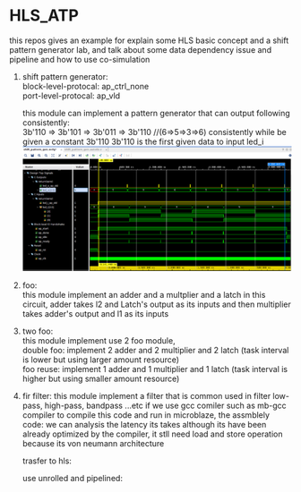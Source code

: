 # HLS_ATP
this repos gives an example for explain some HLS basic concept and a shift pattern generator lab, and talk about some data dependency issue and pipeline and how to use co-simulation  


1. shift pattern generator:  
   block-level-protocal: ap_ctrl_none  
   port-level-protocal: ap_vld  
   
   this module can implement a pattern generator that can output following consistently:  
   3b'110 => 3b'101 => 3b'011 => 3b'110  //(6=>5=>3=>6) consistently while be given a constant 3b'110
   3b'110 is the first given data to input led_i  
   ![alt text](https://github.com/joshuahwfwEE/HLS_ATP/blob/main/HLS_shift_pattern1.png?raw=true)  
   
3. foo:  
   this module implement an adder and a multplier and a latch in this circuit,
   adder takes l2 and Latch's output as its inputs and then multiplier takes adder's output and l1 as its inputs

4. two foo:  
   this module implement use 2 foo module,  
   double foo: implement 2 adder and 2 multiplier and 2 latch (task interval is lower but using larger amount resource)  
   foo reuse: implement 1 adder and 1 multiplier and 1 latch (task interval is higher but using smaller amount resource)  

5. fir filter:
   this module implement a filter that is common used in filter low-pass, high-pass, bandpass ...etc
   if we use gcc comiler such as mb-gcc compiler to compile this code and run in microblaze,
   the assmblely code:
   we can analysis the latency its takes although its have been already optimized by the compiler, it stll need load and store operation because its von neumann architecture

   trasfer to hls:

   use unrolled and pipelined:
   
